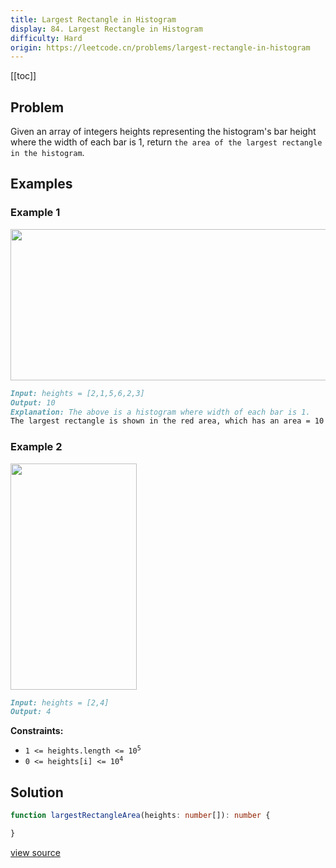 ```yaml
---
title: Largest Rectangle in Histogram
display: 84. Largest Rectangle in Histogram
difficulty: Hard
origin: https://leetcode.cn/problems/largest-rectangle-in-histogram
---
```


[[toc]]

## Problem

Given an array of integers heights representing the histogram's bar height where the width of each bar is 1, return `the area of the largest rectangle in the histogram`.

## Examples

### Example 1

<img alt="" src="https://assets.leetcode.com/uploads/2021/01/04/histogram.jpg" style="width: 522px; height: 242px;" />

```md
Input: heights = [2,1,5,6,2,3]
Output: 10
Explanation: The above is a histogram where width of each bar is 1.
The largest rectangle is shown in the red area, which has an area = 10 units.
```

### Example 2

<img alt="" src="https://assets.leetcode.com/uploads/2021/01/04/histogram-1.jpg" style="width: 202px; height: 362px;" />

```md
Input: heights = [2,4]
Output: 4
```

**Constraints:**

- <code>1 <= heights.length <= 10<sup>5</sup></code>
- <code>0 <= heights[i] <= 10<sup>4</sup></code>

## Solution

```ts
function largestRectangleArea(heights: number[]): number {

}
```

[view source](https://leetcode.cn/problems/largest-rectangle-in-histogram)

